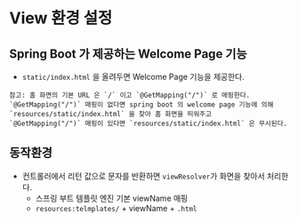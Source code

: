 # View 환경 설정

## Spring Boot 가 제공하는 Welcome Page 기능

- `static/index.html` 을 올려두면 Welcome Page 기능을 제공한다.

```text
참고: 홈 화면의 기본 URL 은 `/` 이고 `@GetMapping("/")` 로 매핑한다. 
`@GetMapping("/")` 매핑이 없다면 spring boot 의 welcome page 기능에 의해 
`resources/static/index.html` 을 찾아 홈 화면을 띄워주고 
`@GetMapping("/")` 매핑이 있다면 `resources/static/index.html` 은 무시된다.
```

## 동작환경

- 컨트롤러에서 리턴 값으로 문자를 반환하면 `viewResolver`가 화면을 찾아서 처리한다.
    - 스프링 부트 템플릿 엔진 기본 viewName 매핑
    - `resources:telmplates/` + viewName + `.html`